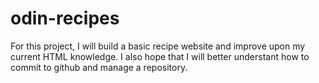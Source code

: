 # odin-recipes
For this project, I will build a basic recipe website and improve upon my current HTML knowledge. I also hope that I will better understant how to commit to github and manage a repository.